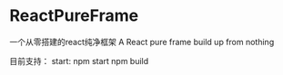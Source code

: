 # ReactPureFrame

一个从零搭建的react纯净框架
A React pure frame build up from nothing

目前支持：
start:
npm start
npm build

